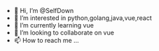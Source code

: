 - 👋 Hi, I’m @SelfDown
- 👀 I’m interested in python,golang,java,vue,react
- 🌱 I’m currently learning vue
- 💞️ I’m looking to collaborate on vue
- 📫 How to reach me ...

<!---
SelfDown/SelfDown is a ✨ special ✨ repository because its `README.md` (this file) appears on your GitHub profile.
You can click the Preview link to take a look at your changes.
--->
